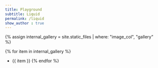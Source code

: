 ```yaml
---
title: Playground
subtitle: Liquid 
permalink: /liquid
show_author : true
---
```


{% assign internal_gallery = site.static_files | where: "image_col", "gallery" %}

{% for item in internal_gallery %}
 - {{ item }}
{% endfor %}

